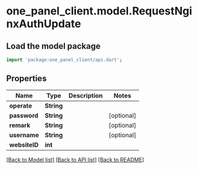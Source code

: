# one_panel_client.model.RequestNginxAuthUpdate

## Load the model package
```dart
import 'package:one_panel_client/api.dart';
```

## Properties
Name | Type | Description | Notes
------------ | ------------- | ------------- | -------------
**operate** | **String** |  | 
**password** | **String** |  | [optional] 
**remark** | **String** |  | [optional] 
**username** | **String** |  | [optional] 
**websiteID** | **int** |  | 

[[Back to Model list]](../README.md#documentation-for-models) [[Back to API list]](../README.md#documentation-for-api-endpoints) [[Back to README]](../README.md)


